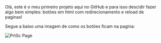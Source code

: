 Olá, este é o meu primeiro projeto aqui no GitHub e para isso descidir fazer algo bem simples: botões em html com redirecionamento e reload de paginas!

Segue a baixo uma imagem de como os botões ficam na pagina:

![PrtSc Page](https://user-images.githubusercontent.com/98546640/159296581-a6228059-5d5f-4e94-aa12-2316f339d813.png)
